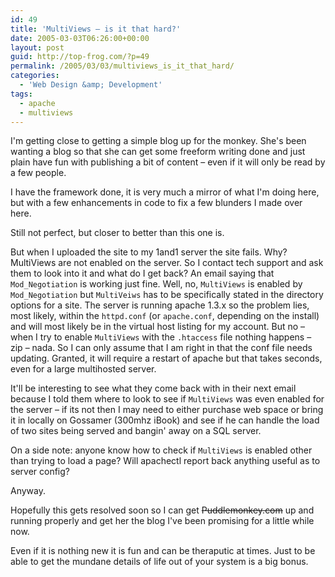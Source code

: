 ```yaml
---
id: 49
title: 'MultiViews – is it that hard?'
date: 2005-03-03T06:26:00+00:00
layout: post
guid: http://top-frog.com/?p=49
permalink: /2005/03/03/multiviews_is_it_that_hard/
categories:
  - 'Web Design &amp; Development'
tags:
  - apache
  - multiviews
---
```

I'm getting close to getting a simple blog up for the monkey. She's been wanting a blog so that she can get some freeform writing done and just plain have fun with publishing a bit of content – even if it will only be read by a few people.

I have the framework done, it is very much a mirror of what I'm doing here, but with a few enhancements in code to fix a few blunders I made over here.

Still not perfect, but closer to better than this one is.

But when I uploaded the site to my 1and1 server the site fails. Why? MultiViews are not enabled on the server. So I contact tech support and ask them to look into it and what do I get back? An email saying that `Mod_Negotiation` is working just fine. Well, no, `MultiViews` is enabled by `Mod_Negotiation` but `MultiVeiws` has to be specifically stated in the directory options for a site. The server is running apache 1.3.x so the problem lies, most likely, within the `httpd.conf` (or `apache.conf`, depending on the install) and will most likely be in the virtual host listing for my account. But no – when I try to enable `MultiViews` with the `.htaccess` file nothing happens – zip – nada. So I can only assume that I am right in that the conf file needs updating. Granted, it will require a restart of apache but that takes seconds, even for a large multihosted server.

It'll be interesting to see what they come back with in their next email because I told them where to look to see if `MultiViews` was even enabled for the server – if its not then I may need to either purchase web space or bring it in locally on Gossamer (300mhz iBook) and see if he can handle the load of two sites being served and bangin' away on a SQL server.

On a side note: anyone know how to check if `MultiViews` is enabled other than trying to load a page? Will apachectl report back anything useful as to server config?

Anyway.

Hopefully this gets resolved soon so I can get ~~Puddlemonkey.com~~ up and running properly and get her the blog I've been promising for a little while now.

Even if it is nothing new it is fun and can be theraputic at times. Just to be able to get the mundane details of life out of your system is a big bonus.